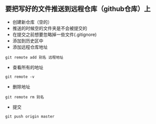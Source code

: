 ## 要把写好的文件推送到远程仓库（github仓库）上
- 创建新仓库（空的）
- 推送的时候空的文件夹是不会被提交的
- 在提交之前想要忽略掉一些文件(.gitignore)
- 添加到历史区中
- 添加远程仓库地址
```
git remote add 别名 远程地址
```
- 查看所有的地址
```
git remote -v
```
- 删除地址
```
git remote rm 别名
```
- 提交
```
git push origin master
```
